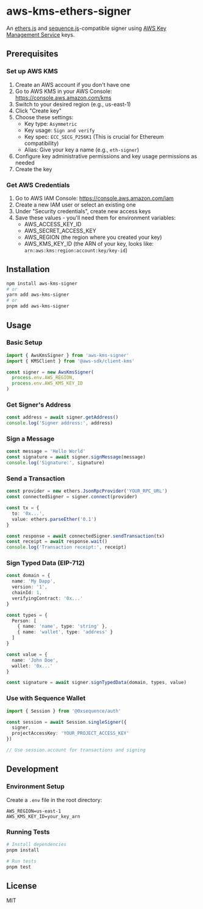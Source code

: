 # aws-kms-ethers-signer

An [ethers.js](https://ethers.org) and [sequence.js](https://github.com/0xsequence/sequence.js)-compatible signer using [AWS Key Management Service](https://aws.amazon.com/kms/) keys.

## Prerequisites

### Set up AWS KMS

1. Create an AWS account if you don't have one
2. Go to AWS KMS in your AWS Console: https://console.aws.amazon.com/kms
3. Switch to your desired region (e.g., us-east-1)
4. Click "Create key"
5. Choose these settings:
   - Key type: `Asymmetric`
   - Key usage: `Sign and verify`
   - Key spec: `ECC_SECG_P256K1` (This is crucial for Ethereum compatibility)
   - Alias: Give your key a name (e.g., `eth-signer`)
6. Configure key administrative permissions and key usage permissions as needed
7. Create the key

### Get AWS Credentials

1. Go to AWS IAM Console: https://console.aws.amazon.com/iam
2. Create a new IAM user or select an existing one
3. Under "Security credentials", create new access keys
4. Save these values - you'll need them for environment variables:
   - AWS_ACCESS_KEY_ID
   - AWS_SECRET_ACCESS_KEY
   - AWS_REGION (the region where you created your key)
   - AWS_KMS_KEY_ID (the ARN of your key, looks like: `arn:aws:kms:region:account:key/key-id`)

## Installation

```bash
npm install aws-kms-signer
# or
yarn add aws-kms-signer
# or
pnpm add aws-kms-signer
```

## Usage

### Basic Setup

```typescript
import { AwsKmsSigner } from 'aws-kms-signer'
import { KMSClient } from '@aws-sdk/client-kms'

const signer = new AwsKmsSigner(
  process.env.AWS_REGION,
  process.env.AWS_KMS_KEY_ID
)
```

### Get Signer's Address

```typescript
const address = await signer.getAddress()
console.log('Signer address:', address)
```

### Sign a Message

```typescript
const message = 'Hello World'
const signature = await signer.signMessage(message)
console.log('Signature:', signature)
```

### Send a Transaction

```typescript
const provider = new ethers.JsonRpcProvider('YOUR_RPC_URL')
const connectedSigner = signer.connect(provider)

const tx = {
  to: '0x...',
  value: ethers.parseEther('0.1')
}

const response = await connectedSigner.sendTransaction(tx)
const receipt = await response.wait()
console.log('Transaction receipt:', receipt)
```

### Sign Typed Data (EIP-712)

```typescript
const domain = {
  name: 'My Dapp',
  version: '1',
  chainId: 1,
  verifyingContract: '0x...'
}

const types = {
  Person: [
    { name: 'name', type: 'string' },
    { name: 'wallet', type: 'address' }
  ]
}

const value = {
  name: 'John Doe',
  wallet: '0x...'
}

const signature = await signer.signTypedData(domain, types, value)
```

### Use with Sequence Wallet

```typescript
import { Session } from '@0xsequence/auth'

const session = await Session.singleSigner({
  signer,
  projectAccessKey: 'YOUR_PROJECT_ACCESS_KEY'
})

// Use session.account for transactions and signing
```

## Development

### Environment Setup

Create a `.env` file in the root directory:

```env
AWS_REGION=us-east-1
AWS_KMS_KEY_ID=your_key_arn
```

### Running Tests

```bash
# Install dependencies
pnpm install

# Run tests
pnpm test
```

## License

MIT
